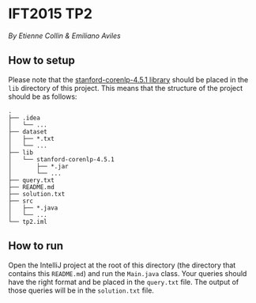 # IFT2015 TP2

_By Etienne Collin & Emiliano Aviles_

## How to setup

Please note that the [stanford-corenlp-4.5.1 library](https://downloads.cs.stanford.edu/nlp/software/stanford-corenlp-4.5.1.zip) should be placed in the
`lib` directory of this project. This means that the structure of the project
should be as follows:

```
.
├── .idea
│   └── ...
├── dataset
│   ├── *.txt
│   └── ...
├── lib
│   └── stanford-corenlp-4.5.1
│       ├── *.jar
│       └── ...
├── query.txt
├── README.md
├── solution.txt
├── src
│   ├── *.java
│   └── ...
└── tp2.iml
```

## How to run

Open the IntelliJ project at the root of this directory (the directory that
contains this `README.md`) and run the `Main.java` class. Your queries should
have the right format and be placed in the `query.txt` file. The output of
those queries will be in the `solution.txt` file.
